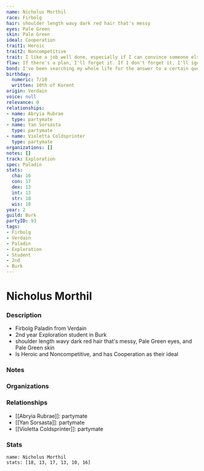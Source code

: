 ```yaml
---
name: Nicholus Morthil
race: Firbolg
hair: shoulder length wavy dark red hair that's messy
eyes: Pale Green
skin: Pale Green
ideal: Cooperation
trait1: Heroic
trait2: Noncompetitive
trait: I like a job well done, especially if I can convince someone else to do it.
flaw: If there's a plan, I'll forget it. If I don't forget it, I'll ignore it.
bond: I've been searching my whole life for the answer to a certain question.
birthday:
  numeric: 7/10
  written: 10th of Korent
origin: Verdain
voice: null
relevance: 0
relationships:
- name: Abryia Rubrae
  type: partymate
- name: Yan Sorsasta
  type: partymate
- name: Violetta Coldsprinter
  type: partymate
organizations: []
notes: []
track: Exploration
spec: Paladin
stats:
  cha: 16
  con: 17
  dex: 13
  int: 13
  str: 18
  wis: 10
year: 2
guild: Burk
partyID: 93
tags:
- Firbolg
- Verdain
- Paladin
- Exploration
- Student
- 2nd
- Burk
---
```

# Nicholus Morthil
### Description
- Firbolg Paladin from Verdain
- 2nd year Exploration student in Burk
- shoulder length wavy dark red hair that's messy, Pale Green eyes, and Pale Green skin
- Is Heroic and Noncompetitive, and has Cooperation as their ideal

### Notes

### Organizations

### Relationships
- [[Abryia Rubrae]]: partymate
- [[Yan Sorsasta]]: partymate
- [[Violetta Coldsprinter]]: partymate

### Stats
```statblock
name: Nicholus Morthil
stats: [18, 13, 17, 13, 10, 16]
```